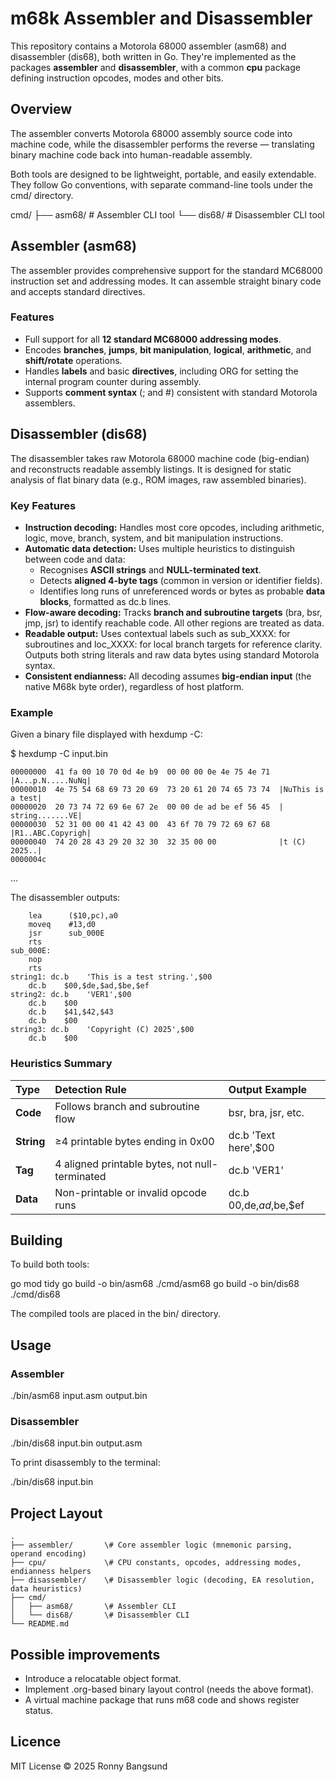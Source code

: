 # m68k Assembler and Disassembler

This repository contains a Motorola 68000 assembler (asm68) and disassembler (dis68), both written in Go. They're implemented as the packages **assembler** and **disassembler**, with a common **cpu** package defining instruction opcodes, modes and other bits.

## Overview

The assembler converts Motorola 68000 assembly source code into machine code, while the disassembler performs the reverse — translating binary machine code back into human-readable assembly.

Both tools are designed to be lightweight, portable, and easily extendable. They follow Go conventions, with separate command-line tools under the cmd/ directory.

cmd/
├── asm68/   \# Assembler CLI tool
└── dis68/   \# Disassembler CLI tool

## Assembler (asm68)

The assembler provides comprehensive support for the standard MC68000 instruction set and addressing modes. It can assemble straight binary code and accepts standard directives.

### Features

* Full support for all **12 standard MC68000 addressing modes**.
* Encodes **branches**, **jumps**, **bit manipulation**, **logical**, **arithmetic**, and **shift/rotate** operations.
* Handles **labels** and basic **directives**, including ORG for setting the internal program counter during assembly.
* Supports **comment syntax** (; and \#) consistent with standard Motorola assemblers.

## Disassembler (dis68)

The disassembler takes raw Motorola 68000 machine code (big-endian) and reconstructs readable assembly listings. It is designed for static analysis of flat binary data (e.g., ROM images, raw assembled binaries).

### Key Features

* **Instruction decoding:** Handles most core opcodes, including arithmetic, logic, move, branch, system, and bit manipulation instructions.
* **Automatic data detection:** Uses multiple heuristics to distinguish between code and data:
  * Recognises **ASCII strings** and **NULL-terminated text**.
  * Detects **aligned 4-byte tags** (common in version or identifier fields).
  * Identifies long runs of unreferenced words or bytes as probable **data blocks**, formatted as dc.b lines.
* **Flow-aware decoding:** Tracks **branch and subroutine targets** (bra, bsr, jmp, jsr) to identify reachable code. All other regions are treated as data.
* **Readable output:** Uses contextual labels such as sub\_XXXX: for subroutines and loc\_XXXX: for local branch targets for reference clarity. Outputs both string literals and raw data bytes using standard Motorola syntax.
* **Consistent endianness:** All decoding assumes **big-endian input** (the native M68k byte order), regardless of host platform.

### **Example**

Given a binary file displayed with hexdump \-C:

$ hexdump -C input.bin

```
00000000  41 fa 00 10 70 0d 4e b9  00 00 00 0e 4e 75 4e 71  |A...p.N.....NuNq|
00000010  4e 75 54 68 69 73 20 69  73 20 61 20 74 65 73 74  |NuThis is a test|
00000020  20 73 74 72 69 6e 67 2e  00 00 de ad be ef 56 45  | string.......VE|
00000030  52 31 00 00 41 42 43 00  43 6f 70 79 72 69 67 68  |R1..ABC.Copyrigh|
00000040  74 20 28 43 29 20 32 30  32 35 00 00              |t (C) 2025..|
0000004c
```

...

The disassembler outputs:

```
    lea      ($10,pc),a0
    moveq    #13,d0
    jsr      sub_000E
    rts
sub_000E:
    nop
    rts
string1: dc.b    'This is a test string.',$00
    dc.b    $00,$de,$ad,$be,$ef
string2: dc.b    'VER1',$00
    dc.b    $00
    dc.b    $41,$42,$43
    dc.b    $00
string3: dc.b    'Copyright (C) 2025',$00
    dc.b    $00
```

### **Heuristics Summary**

| Type | Detection Rule | Output Example |
| :---- | :---- | :---- |
| **Code** | Follows branch and subroutine flow | bsr, bra, jsr, etc. |
| **String** | ≥4 printable bytes ending in 0x00 | dc.b 'Text here',$00 |
| **Tag** | 4 aligned printable bytes, not null-terminated | dc.b 'VER1' |
| **Data** | Non-printable or invalid opcode runs | dc.b $00,$de,$ad,$be,$ef |

## **Building**

To build both tools:

go mod tidy
go build \-o bin/asm68 ./cmd/asm68
go build \-o bin/dis68 ./cmd/dis68

The compiled tools are placed in the bin/ directory.

## **Usage**

### **Assembler**

./bin/asm68 input.asm output.bin

### **Disassembler**

./bin/dis68 input.bin output.asm

To print disassembly to the terminal:

./bin/dis68 input.bin

## **Project Layout**

```
.
├── assembler/       \# Core assembler logic (mnemonic parsing, operand encoding)
├── cpu/             \# CPU constants, opcodes, addressing modes, endianness helpers
├── disassembler/    \# Disassembler logic (decoding, EA resolution, data heuristics)
├── cmd/
│   ├── asm68/       \# Assembler CLI
│   └── dis68/       \# Disassembler CLI
└── README.md
````

## Possible improvements

* Introduce a relocatable object format.
* Implement .org-based binary layout control (needs the above format).
* A virtual machine package that runs m68 code and shows register status.

## **Licence**

MIT License © 2025 Ronny Bangsund